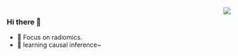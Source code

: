 <img align="right" src="https://github-readme-stats.vercel.app/api?username=CarlCypress&show_icons=true&icon_color=CE1D2D&text_color=718096&bg_color=ffffff&hide_title=true" />

### Hi there 👋

- 🔭 Focus on radiomics.
- 🌱 learning causal inference~

